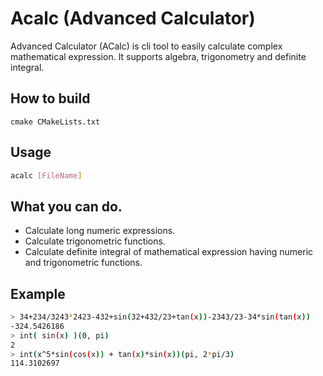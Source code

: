 # Acalc (Advanced Calculator)

Advanced Calculator (ACalc) is cli tool to easily calculate complex mathematical expression. It supports algebra, trigonometry and definite integral.

## How to build
```
cmake CMakeLists.txt
```

## Usage
```bash
acalc [FileName]
```

## What you can do.
- Calculate long numeric expressions.
- Calculate trigonometric functions.
- Calculate definite integral of mathematical expression having numeric and trigonometric functions.

## Example
```bash
> 34+234/3243*2423-432+sin(32+432/23+tan(x))-2343/23-34*sin(tan(x))
-324.5426186
> int( sin(x) )(0, pi)
2
> int(x^5*sin(cos(x)) + tan(x)*sin(x))(pi, 2*pi/3)
114.3102697
```

